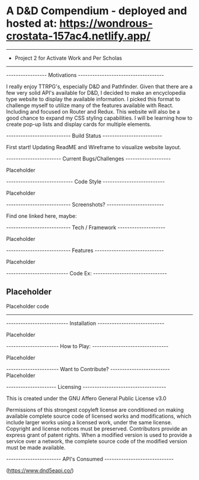 # A D&D Compendium - deployed and hosted at: https://wondrous-crostata-157ac4.netlify.app/
------------------------------------------------------------------
- Project 2 for Activate Work and Per Scholas
------------------------------------------------------------------
----------------- Motivations ------------------------------------

I really enjoy TTRPG's, especially D&D and Pathfinder. Given that there are a few very solid API's available for D&D, I decided to make an encyclopedia type website to display the available information. I picked this format to challenge myself to utilize many of the features available with React. Including and focused on Router and Redux. This website will also be a good chance to expand my CSS styling capabilities. I will be learning how to create pop-up lists and display cards for multiple elements. 

--------------------------- Build Status -------------------------

First start! Updating ReadME and Wireframe to visualize website layout. 

----------------------- Current Bugs/Challenges -------------------

Placeholder

---------------------------- Code Style --------------------------

Placeholder

--------------------------- Screenshots? ------------------------

Find one linked here, maybe: 


--------------------------- Tech / Framework --------------------

Placeholder 


--------------------------- Features -----------------------------

Placeholder 

-------------------------- Code Ex: -------------------------------

Placeholder
-------------------------------------------------------------------

Placeholder code

--------------------------------------------------------------------
-------------------------- Installation ----------------------------

Placeholder

---------------------- How to Play: --------------------------------

Placeholder

---------------------- Want to Contribute? -------------------------
Placeholder


--------------------- Licensing -----------------------------------

This is created under the GNU Affero General Public License v3.0

Permissions of this strongest copyleft license are conditioned on making available complete source code of licensed works and modifications, which include larger works using a licensed work, under the same license. Copyright and license notices must be preserved. Contributors provide an express grant of patent rights. When a modified version is used to provide a service over a network, the complete source code of the modified version must be made available.

----------------------- API's Consumed -----------------------------

(https://www.dnd5eapi.co/)
